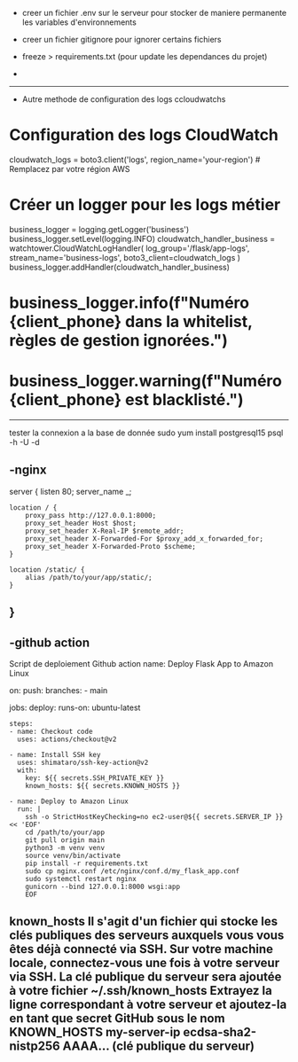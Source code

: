 - creer un fichier .env sur le serveur pour stocker de maniere permanente les variables d'environnements
- creer un fichier gitignore pour ignorer certains fichiers

- freeze > requirements.txt (pour update les dependances du projet)

-
----------------------------------------------------------------------------------
- Autre methode de configuration des logs ccloudwatchs
# Configuration des logs CloudWatch
cloudwatch_logs = boto3.client('logs', region_name='your-region')  # Remplacez par votre région AWS

# Créer un logger pour les logs métier
business_logger = logging.getLogger('business')
business_logger.setLevel(logging.INFO)
cloudwatch_handler_business = watchtower.CloudWatchLogHandler(
    log_group='/flask/app-logs',
    stream_name='business-logs',
    boto3_client=cloudwatch_logs
)
business_logger.addHandler(cloudwatch_handler_business)

# business_logger.info(f"Numéro {client_phone} dans la whitelist, règles de gestion ignorées.")

# business_logger.warning(f"Numéro {client_phone} est blacklisté.")
----------------------------------------------------------------------------------

tester la connexion a la base de donnée
sudo yum install postgresql15
psql -h <urlbd> -U <postgres> -d <databse>


-nginx
----------------------------------------------------------------------------------
server {
    listen 80;
    server_name _;

    location / {
        proxy_pass http://127.0.0.1:8000;
        proxy_set_header Host $host;
        proxy_set_header X-Real-IP $remote_addr;
        proxy_set_header X-Forwarded-For $proxy_add_x_forwarded_for;
        proxy_set_header X-Forwarded-Proto $scheme;
    }

    location /static/ {
        alias /path/to/your/app/static/;
    }
}
----------------------------------------------------------------------------------

-github action
----------------------------------------------------------------------------------
Script de deploiement Github action
name: Deploy Flask App to Amazon Linux

on:
  push:
    branches:
      - main

jobs:
  deploy:
    runs-on: ubuntu-latest

    steps:
    - name: Checkout code
      uses: actions/checkout@v2

    - name: Install SSH key
      uses: shimataro/ssh-key-action@v2
      with:
        key: ${{ secrets.SSH_PRIVATE_KEY }}
        known_hosts: ${{ secrets.KNOWN_HOSTS }}

    - name: Deploy to Amazon Linux
      run: |
        ssh -o StrictHostKeyChecking=no ec2-user@${{ secrets.SERVER_IP }} << 'EOF'
        cd /path/to/your/app
        git pull origin main
        python3 -m venv venv
        source venv/bin/activate
        pip install -r requirements.txt
        sudo cp nginx.conf /etc/nginx/conf.d/my_flask_app.conf
        sudo systemctl restart nginx
        gunicorn --bind 127.0.0.1:8000 wsgi:app
        EOF
known_hosts 
Il s'agit d'un fichier qui stocke les clés publiques des serveurs auxquels vous vous êtes déjà connecté via SSH.
Sur votre machine locale, connectez-vous une fois à votre serveur via SSH.
La clé publique du serveur sera ajoutée à votre fichier ~/.ssh/known_hosts
Extrayez la ligne correspondant à votre serveur et ajoutez-la en tant que secret GitHub sous le nom KNOWN_HOSTS
my-server-ip ecdsa-sha2-nistp256 AAAA... (clé publique du serveur)
----------------------------------------------------------------------------------
